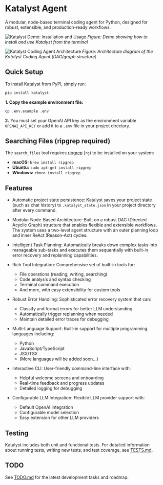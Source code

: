 # Katalyst Agent

A modular, node-based terminal coding agent for Python, designed for robust, extensible, and production-ready workflows.

![Katalyst Demo: Installation and Usage](docs/images/katalyst_demo.gif)
*Figure: Demo showing how to install and use Katalyst from the terminal*

![Katalyst Coding Agent Architecture](docs/images/katalyst-coding-agent-dag.png)
*Figure: Architecture diagram of the Katalyst Coding Agent (DAG/graph structure)*

## Quick Setup

To install Katalyst from PyPI, simply run:

```bash
pip install katalyst
```

**1. Copy the example environment file:**

```bash
cp .env.example .env
```

**2.** You must set your OpenAI API key as the environment variable `OPENAI_API_KEY` or add it to a `.env` file in your project directory.

## Searching Files (ripgrep required)

The `search_files` tool requires [ripgrep](https://github.com/BurntSushi/ripgrep) (`rg`) to be installed on your system:
- **macOS:**   `brew install ripgrep`
- **Ubuntu:**  `sudo apt-get install ripgrep`
- **Windows:** `choco install ripgrep`

## Features

- Automatic project state persistence: Katalyst saves your project state (such as chat history) to `.katalyst_state.json` in your project directory after every command. 

- Modular Node-Based Architecture: Built on a robust DAG (Directed Acyclic Graph) structure that enables flexible and extensible workflows. The system uses a two-level agent structure with an outer planning loop and inner ReAct (Reason-Act) cycles.

- Intelligent Task Planning: Automatically breaks down complex tasks into manageable sub-tasks and executes them sequentially with built-in error recovery and replanning capabilities.

- Rich Tool Integration: Comprehensive set of built-in tools for:
  - File operations (reading, writing, searching)
  - Code analysis and syntax checking
  - Terminal command execution
  - And more, with easy extensibility for custom tools

- Robust Error Handling: Sophisticated error recovery system that can:
  - Classify and format errors for better LLM understanding
  - Automatically trigger replanning when needed
  - Maintain detailed error traces for debugging

- Multi-Language Support: Built-in support for multiple programming languages including:
  - Python
  - JavaScript/TypeScript
  - JSX/TSX
  - (More languages will be added soon...)

- Interactive CLI: User-friendly command-line interface with:
  - Helpful welcome screens and onboarding
  - Real-time feedback and progress updates
  - Detailed logging for debugging

- Configurable LLM Integration: Flexible LLM provider support with:
  - Default OpenAI integration
  - Configurable model selection
  - Easy extension for other LLM providers

## Testing

Katalyst includes both unit and functional tests. For detailed information about running tests, writing new tests, and test coverage, see [TESTS.md](TESTS.md).


## TODO

See [TODO.md](./TODO.md) for the latest development tasks and roadmap.

